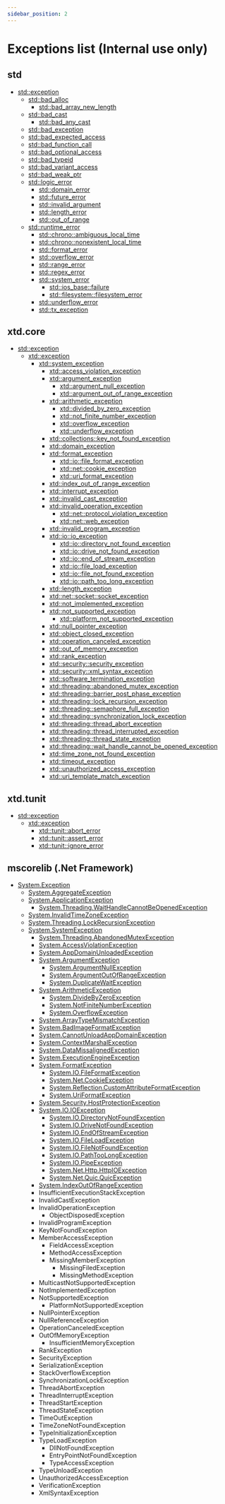```yaml
---
sidebar_position: 2
---
```


# Exceptions list (**Internal use only**)

## std

* [std::exception](https://en.cppreference.com/w/cpp/error/exception)
  * [std::bad_alloc](https://en.cppreference.com/w/cpp/memory/new/bad_alloc)
    * [std::bad_array_new_length](https://en.cppreference.com/w/cpp/memory/new/bad_array_new_length)
  * [std::bad_cast](https://en.cppreference.com/w/cpp/types/bad_cast)
    * [std::bad_any_cast](https://en.cppreference.com/w/cpp/utility/any/bad_any_cast)
  * [std::bad_exception](https://en.cppreference.com/w/cpp/error/bad_exception)
  * [std::bad_expected_access](https://en.cppreference.com/w/cpp/utility/expected/bad_expected_access)
  * [std::bad_function_call](https://en.cppreference.com/w/cpp/utility/functional/bad_function_call)
  * [std::bad_optional_access](https://en.cppreference.com/w/cpp/utility/optional/bad_optional_access)
  * [std::bad_typeid](https://en.cppreference.com/w/cpp/types/bad_typeid)
  * [std::bad_variant_access](https://en.cppreference.com/w/cpp/utility/variant/bad_variant_access)
  * [std::bad_weak_ptr](https://en.cppreference.com/w/cpp/memory/bad_weak_ptr)
  * [std::logic_error](https://en.cppreference.com/w/cpp/error/logic_error)
    * [std::domain_error](https://en.cppreference.com/w/cpp/error/domain_error)
    * [std::future_error](https://en.cppreference.com/w/cpp/thread/future_error)
    * [std::invalid_argument](https://en.cppreference.com/w/cpp/error/invalid_argument)
    * [std::length_error](https://en.cppreference.com/w/cpp/error/length_error)
    * [std::out_of_range](https://en.cppreference.com/w/cpp/error/out_of_range)
  * [std::runtime_error](https://en.cppreference.com/w/cpp/error/runtime_error)
    * [std::chrono::ambiguous_local_time](https://en.cppreference.com/w/cpp/chrono/ambiguous_local_time)
    * [std::chrono::nonexistent_local_time](https://en.cppreference.com/w/cpp/chrono/nonexistent_local_time)
    * [std::format_error](https://en.cppreference.com/w/cpp/utility/format/format_error)
    * [std::overflow_error](https://en.cppreference.com/w/cpp/error/overflow_error)
    * [std::range_error](https://en.cppreference.com/w/cpp/error/range_error)
    * [std::regex_error](https://en.cppreference.com/w/cpp/regex/regex_error)
    * [std::system_error](https://en.cppreference.com/w/cpp/error/system_error)
      * [std::ios_base::failure](https://en.cppreference.com/w/cpp/io/ios_base/failure)
      * [std::filesystem::filesystem_error](https://en.cppreference.com/w/cpp/filesystem/filesystem_error)
    * [std::underflow_error](https://en.cppreference.com/w/cpp/error/underflow_error)
    * [std::tx_exception](https://en.cppreference.com/w/cpp/error/tx_exception)

## xtd.core

* [std::exception](https://en.cppreference.com/w/cpp/error/exception)
  * [xtd::exception](https://gammasoft71.github.io/xtd/reference_guides/latest/classxtd_1_1exception.html)
    * [xtd::system_exception](https://gammasoft71.github.io/xtd/reference_guides/latest/classxtd_1_1system__exception.html)
      * [xtd::access_violation_exception](https://gammasoft71.github.io/xtd/reference_guides/latest/classxtd_1_1access__violation__exception.html)
      * [xtd::argument_exception](https://gammasoft71.github.io/xtd/reference_guides/latest/classxtd_1_1argument__exception.html)
        * [xtd::argument_null_exception](https://gammasoft71.github.io/xtd/reference_guides/latest/classxtd_1_1argument__null__exception.html)
        * [xtd::argument_out_of_range_exception](https://gammasoft71.github.io/xtd/reference_guides/latest/classxtd_1_1argument__out__of__range__exception.html)
      * [xtd::arithmetic_exception](https://gammasoft71.github.io/xtd/reference_guides/latest/classxtd_1_1arithmetic__exception.html)
        * [xtd::divided_by_zero_exception](https://gammasoft71.github.io/xtd/reference_guides/latest/classxtd_1_1divided__by__zero__exception.html)
        * [xtd::not_finite_number_exception](https://gammasoft71.github.io/xtd/reference_guides/latest/classxtd_1_1not__finite__number__exception.html)
        * [xtd::overflow_exception](https://gammasoft71.github.io/xtd/reference_guides/latest/classxtd_1_1overflow__exception.html)
        * [xtd::underflow_exception](https://gammasoft71.github.io/xtd/reference_guides/latest/classxtd_1_1underflow__exception.html)
      * [xtd::collections::key_not_found_exception](https://gammasoft71.github.io/xtd/reference_guides/latest/classxtd_1_1collections_1_1key__not__found__exception.html)
      * [xtd::domain_exception](https://gammasoft71.github.io/xtd/reference_guides/latest/classxtd_1_1domain__exception.html)
      * [xtd::format_exception](https://gammasoft71.github.io/xtd/reference_guides/latest/classxtd_1_1format__exception.html)
        * [xtd::io::file_format_exception](https://gammasoft71.github.io/xtd/reference_guides/latest/classxtd_1_1io_1_1file__format__exception.html)
        * [xtd::net::cookie_exception](https://gammasoft71.github.io/xtd/reference_guides/latest/classxtd_1_1net_1_1cookie__exception.html)
        * [xtd::uri_format_exception](https://gammasoft71.github.io/xtd/reference_guides/latest/classxtd_1_1uri__format__exception.html)
      * [xtd::index_out_of_range_exception](https://gammasoft71.github.io/xtd/reference_guides/latest/classxtd_1_1index__out__of__range__exception.html)
      * [xtd::interrupt_exception](https://gammasoft71.github.io/xtd/reference_guides/latest/classxtd_1_1interrupt__exception.html)
      * [xtd::invalid_cast_exception](https://gammasoft71.github.io/xtd/reference_guides/latest/classxtd_1_1invalid__cast__exception.html)
      * [xtd::invalid_operation_exception](https://gammasoft71.github.io/xtd/reference_guides/latest/classxtd_1_1invalid__operation__exception.html)
        * [xtd::net::protocol_violation_exception](https://gammasoft71.github.io/xtd/reference_guides/latest/classxtd_1_1net_1_1protocol__violation__exception.html)
        * [xtd::net::web_exception](https://gammasoft71.github.io/xtd/reference_guides/latest/classxtd_1_1net_1_1web__exception.html)
      * [xtd::invalid_program_exception](https://gammasoft71.github.io/xtd/reference_guides/latest/classxtd_1_1invalid__program__exception.html)
      * [xtd::io::io_exception](https://gammasoft71.github.io/xtd/reference_guides/latest/classxtd_1_1io_1_1io__exception.html)
        * [xtd::io::directory_not_found_exception](https://gammasoft71.github.io/xtd/reference_guides/latest/classxtd_1_1io_1_1directory__not__found__exception.html)
        * [xtd::io::drive_not_found_exception](https://gammasoft71.github.io/xtd/reference_guides/latest/classxtd_1_1io_1_1drive__not__found__exception.html)
        * [xtd::io::end_of_stream_exception](https://gammasoft71.github.io/xtd/reference_guides/latest/classxtd_1_1io_1_1end__of__stream__exception.html)
        * [xtd::io::file_load_exception](https://gammasoft71.github.io/xtd/reference_guides/latest/classxtd_1_1io_1_1file__load__exception.html)
        * [xtd::io::file_not_found_exception](https://gammasoft71.github.io/xtd/reference_guides/latest/classxtd_1_1io_1_1file__not__found__exception.html)
        * [xtd::io::path_too_long_exception](https://gammasoft71.github.io/xtd/reference_guides/latest/classxtd_1_1io_1_1path__too__long__exception.html)
      * [xtd::length_exception](https://gammasoft71.github.io/xtd/reference_guides/latest/classxtd_1_1length__exception.html)
      * [xtd::net::socket::socket_exception](https://gammasoft71.github.io/xtd/reference_guides/latest/classxtd_1_1net_1_1sockets_1_1socket__exception.html)
      * [xtd::not_implemented_exception](https://gammasoft71.github.io/xtd/reference_guides/latest/classxtd_1_1not__implemented__exception.html)
      * [xtd::not_supported_exception](https://gammasoft71.github.io/xtd/reference_guides/latest/classxtd_1_1not__supported__exception.html)
        * [xtd::platform_not_supported_exception](https://gammasoft71.github.io/xtd/reference_guides/latest/classxtd_1_1platform__not__supported__exception.html)  
      * [xtd::null_pointer_exception](https://gammasoft71.github.io/xtd/reference_guides/latest/classxtd_1_1null__pointer__exception.html)
      * [xtd::object_closed_exception](https://gammasoft71.github.io/xtd/reference_guides/latest/classxtd_1_1object__closed__exception.html)
      * [xtd::operation_canceled_exception](https://gammasoft71.github.io/xtd/reference_guides/latest/classxtd_1_1operation__canceled__exception.html)
      * [xtd::out_of_memory_exception](https://gammasoft71.github.io/xtd/reference_guides/latest/classxtd_1_1out__of__memory__exception.html)
      * [xtd::rank_exception](https://gammasoft71.github.io/xtd/reference_guides/latest/classxtd_1_1rank__exception.html)
      * [xtd::security::security_exception](https://gammasoft71.github.io/xtd/reference_guides/latest/classxtd_1_1security_1_1security__exception.html)
      * [xtd::security::xml_syntax_exception](https://gammasoft71.github.io/xtd/reference_guides/latest/classxtd_1_1security_1_1xml__syntax__exception.html)
      * [xtd::software_termination_exception](https://gammasoft71.github.io/xtd/reference_guides/latest/classxtd_1_1software__termination__exception.html)
      * [xtd::threading::abandoned_mutex_exception](https://gammasoft71.github.io/xtd/reference_guides/latest/classxtd_1_1threading_1_1abandoned__mutex__exception.html)
      * [xtd::threading::barrier_post_phase_exception](https://gammasoft71.github.io/xtd/reference_guides/latest/classxtd_1_1threading_1_1barrier__post__phase__exception.html)
      * [xtd::threading::lock_recursion_exception](https://gammasoft71.github.io/xtd/reference_guides/latest/classxtd_1_1threading_1_1lock__recursion__exception.html)
      * [xtd::threading::semaphore_full_exception](https://gammasoft71.github.io/xtd/reference_guides/latest/classxtd_1_1threading_1_1semaphore__full__exception.html)
      * [xtd::threading::synchronization_lock_exception](https://gammasoft71.github.io/xtd/reference_guides/latest/classxtd_1_1threading_1_1synchronization__lock__exception.html)
      * [xtd::threading::thread_abort_exception](https://gammasoft71.github.io/xtd/reference_guides/latest/classxtd_1_1threading_1_1thread__abort__exception.html)
      * [xtd::threading::thread_interrupted_exception](https://gammasoft71.github.io/xtd/reference_guides/latest/classxtd_1_1threading_1_1thread__interrupted__exception.html)
      * [xtd::threading::thread_state_exception](https://gammasoft71.github.io/xtd/reference_guides/latest/classxtd_1_1threading_1_1thread__state__exception.html)
      * [xtd::threading::wait_handle_cannot_be_opened_exception](https://gammasoft71.github.io/xtd/reference_guides/latest/classxtd_1_1threading_1_1wait__handle__cannot__be__opened__exception.html)
      * [xtd::time_zone_not_found_exception](https://gammasoft71.github.io/xtd/reference_guides/latest/classxtd_1_1time__zone__not__found__exception.html)
      * [xtd::timeout_exception](https://gammasoft71.github.io/xtd/reference_guides/latest/classxtd_1_1timeout__exception.html)
      * [xtd::unauthorized_access_exception](https://gammasoft71.github.io/xtd/reference_guides/latest/classxtd_1_1unauthorized__access__exception.html)
      * [xtd::uri_template_match_exception](https://gammasoft71.github.io/xtd/reference_guides/latest/classxtd_1_1uri__template__match__exception.html)

## xtd.tunit

* [std::exception](https://en.cppreference.com/w/cpp/error/exception)
  * [xtd::exception](https://gammasoft71.github.io/xtd/reference_guides/latest/classxtd_1_1exception.html)
    * [xtd::tunit::abort_error](https://gammasoft71.github.io/xtd/reference_guides/latest/classxtd_1_1tunit_1_1abort__error.html)
    * [xtd::tunit::assert_error](https://gammasoft71.github.io/xtd/reference_guides/latest/classxtd_1_1tunit_1_1assert__error.html)
    * [xtd::tunit::ignore_error](https://gammasoft71.github.io/xtd/reference_guides/latest/classxtd_1_1tunit_1_1ignore__error.html)

## mscorelib (.Net Framework)

* [System.Exception](https://learn.microsoft.com/en-us/dotnet/api/system.exception?view=net-8.0)
  * [System.AggregateException](https://learn.microsoft.com/en-us/dotnet/api/system.aggregateexception?view=net-8.0)
  * [System.ApplicationException](https://learn.microsoft.com/en-us/dotnet/api/system.applicationexception?view=net-8.0)
    * [System.Threading.WaitHandleCannotBeOpenedException](https://learn.microsoft.com/en-us/dotnet/api/system.threading.waithandlecannotbeopenedexception?view=net-8.0)
  * [System.InvalidTimeZoneException](https://learn.microsoft.com/en-us/dotnet/api/system.invalidtimezoneexception?view=net-8.0)
  * [System.Threading.LockRecursionException](https://learn.microsoft.com/en-us/dotnet/api/system.threading.lockrecursionexception?view=net-8.0)
  * [System.SystemException](https://learn.microsoft.com/en-us/dotnet/api/system.systemexception?view=net-8.0)
    * [System.Threading.AbandonedMutexException](https://learn.microsoft.com/en-us/dotnet/api/system.threading.abandonedmutexexception?view=net-8.0)
    * [System.AccessViolationException](https://learn.microsoft.com/en-us/dotnet/api/system.accessviolationexception?view=net-8.0)
    * [System.AppDomainUnloadedException](https://learn.microsoft.com/en-us/dotnet/api/system.appdomainunloadedexception?view=net-8.0)
    * [System.ArgumentException](https://learn.microsoft.com/en-us/dotnet/api/system.argumentexception?view=net-8.0)
      * [System.ArgumentNullException](https://learn.microsoft.com/en-us/dotnet/api/system.argumentnullexception?view=net-8.0)
      * [System.ArgumentOutOfRangeException](https://learn.microsoft.com/en-us/dotnet/api/system.argumentoutofrangeexception?view=net-8.0)
      * [System.DuplicateWaitException](https://learn.microsoft.com/en-us/dotnet/api/system.duplicatewaitobjectexception?view=net-8.0)
    * [System.ArithmeticException](https://learn.microsoft.com/en-us/dotnet/api/system.arithmeticexception?view=net-8.0)
      * [System.DivideByZeroException](https://learn.microsoft.com/en-us/dotnet/api/system.dividebyzeroexception?view=net-8.0)
      * [System.NotFiniteNumberException](https://learn.microsoft.com/en-us/dotnet/api/system.notfinitenumberexception?view=net-8.0)
      * [System.OverflowException](https://learn.microsoft.com/en-us/dotnet/api/system.overflowexception?view=net-8.0)
    * [System.ArrayTypeMismatchException](https://learn.microsoft.com/en-us/dotnet/api/system.arraytypemismatchexception?view=net-8.0)
    * [System.BadImageFormatException](https://learn.microsoft.com/en-us/dotnet/api/system.badimageformatexception?view=net-8.0)
    * [System.CannotUnloadAppDomainException](https://learn.microsoft.com/en-us/dotnet/api/system.cannotunloadappdomainexception?view=net-8.0)
    * [System.ContextMarshalException](https://learn.microsoft.com/en-us/dotnet/api/system.contextmarshalexception?view=net-8.0)
    * [System.DataMissalignedException](https://learn.microsoft.com/en-us/dotnet/api/system.datamisalignedexception?view=net-8.0)
    * [System.ExecutionEngineException](https://learn.microsoft.com/en-us/dotnet/api/system.executionengineexception?view=net-8.0)
    * [System.FormatException](https://learn.microsoft.com/en-us/dotnet/api/system.formatexception?view=net-8.0)
      * [System.IO.FileFormatException](https://learn.microsoft.com/en-us/dotnet/api/system.io.fileformatexception?view=net-8.0)
      * [System.Net.CookieException](https://learn.microsoft.com/en-us/dotnet/api/system.net.cookieexception?view=net-8.0)
      * [System.Reflection.CustomAttributeFormatException](https://learn.microsoft.com/en-us/dotnet/api/system.reflection.customattributeformatexception?view=net-8.0)
      * [System.UriFormatException](https://learn.microsoft.com/en-us/dotnet/api/system.uriformatexception?view=net-8.0)
    * [System.Security.HostProtectionException](https://learn.microsoft.com/en-us/dotnet/api/system.security.hostprotectionexception?view=net-8.0)
    * [System.IO.IOException](https://learn.microsoft.com/en-us/dotnet/api/system.io.ioexception?view=net-8.0)
      * [System.IO.DirectoryNotFoundException](https://learn.microsoft.com/en-us/dotnet/api/system.io.directorynotfoundexception?view=net-8.0)
      * [System.IO.DriveNotFoundException](https://learn.microsoft.com/en-us/dotnet/api/system.io.drivenotfoundexception?view=net-8.0)
      * [System.IO.EndOfStreamException](https://learn.microsoft.com/en-us/dotnet/api/system.io.endofstreamexception?view=net-8.0)
      * [System.IO.FileLoadException](https://learn.microsoft.com/en-us/dotnet/api/system.io.fileloadexception?view=net-8.0)
      * [System.IO.FileNotFoundException](https://learn.microsoft.com/en-us/dotnet/api/system.io.filenotfoundexception?view=net-8.0)
      * [System.IO.PathTooLongException](https://learn.microsoft.com/en-us/dotnet/api/system.io.pathtoolongexception?view=net-8.0)
      * [System.IO.PipeException](https://learn.microsoft.com/en-us/dotnet/api/system.io.pipeexception?view=net-8.0)
      * [System.Net.Http.HttpIOException](https://learn.microsoft.com/en-us/dotnet/api/system.net.http.httpioexception?view=net-8.0)
      * [System.Net.Quic.QuicException](https://learn.microsoft.com/en-us/dotnet/api/system.net.quic.quicexception?view=net-8.0)
    * [System.IndexOutOfRangeException](https://learn.microsoft.com/en-us/dotnet/api/system.indexoutofrangeexception?view=net-8.0)
    * InsufficientExecutionStackException
    * InvalidCastException
    * InvalidOperationException
      * ObjectDisposedException
    * InvalidProgramException
    * KeyNotFoundException
    * MemberAccessException
      * FieldAccessException
      * MethodAccessException
      * MissingMemberException
        * MissingFiledException
        * MissingMethodException
    * MulticastNotSupportedException
    * NotImplementedException
    * NotSupportedException
      * PlatformNotSupportedException
    * NullPointerException
    * NullReferenceException
    * OperationCanceledException
    * OutOfMemoryException
      * InsufficientMemoryException
    * RankException
    * SecurityException
    * SerializationException
    * StackOverflowException
    * SynchronizationLockException
    * ThreadAbortException
    * ThreadInterruptException
    * ThreadStartException
    * ThreadStateException
    * TimeOutException
    * TimeZoneNotFoundException
    * TypeInitializationException
    * TypeLoadException
      * DllNotFoundException
      * EntryPointNotFoundException
      * TypeAccessException
    * TypeUnloadException
    * UnauthorizedAccessException
    * VerificationException
    * XmlSyntaxException
  